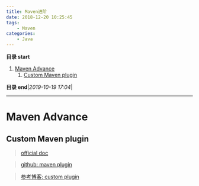 ```yaml
---
title: Maven进阶
date: 2018-12-20 10:25:45
tags: 
    - Maven
categories:
    - Java
---
```


**目录 start**
 
1. [Maven Advance](#maven-advance)
    1. [Custom Maven plugin](#custom-maven-plugin)

**目录 end**|_2019-10-19 17:04_|
****************************************
# Maven Advance

## Custom Maven plugin 

> [official doc](http://maven.apache.org/guides/mini/guide-configuring-plugins.html)

> [github: maven plugin](https://github.com/search?q=maven+plugin)

> [参考博客: custom plugin](https://javabeat.net/writing-a-custom-plugin-for-maven/)

